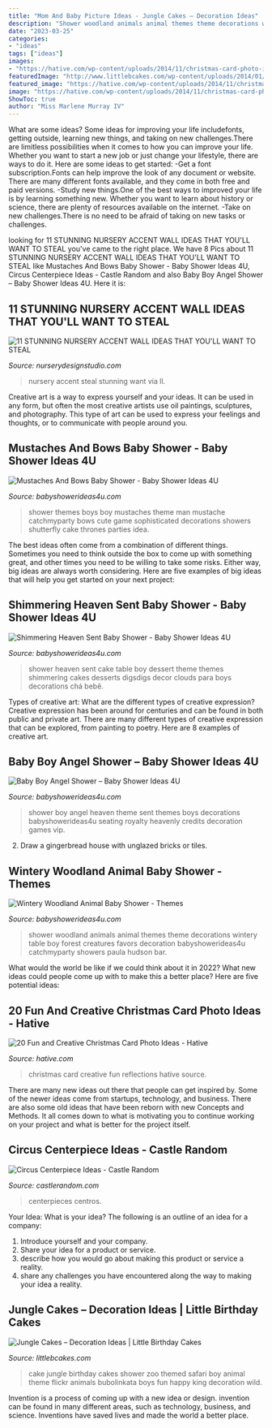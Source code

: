```yaml
---
title: "Mom And Baby Picture Ideas - Jungle Cakes – Decoration Ideas"
description: "Shower woodland animals animal themes theme decorations wintery table boy forest creatures favors decoration babyshowerideas4u catchmyparty showers paula hudson bar"
date: "2023-03-25"
categories:
- "ideas"
tags: ["ideas"]
images:
- "https://hative.com/wp-content/uploads/2014/11/christmas-card-photo-ideas/2-christmas-card-photo-ideas.jpg"
featuredImage: "http://www.littlebcakes.com/wp-content/uploads/2014/01/Jungle-Cakes.jpg"
featured_image: "https://hative.com/wp-content/uploads/2014/11/christmas-card-photo-ideas/2-christmas-card-photo-ideas.jpg"
image: "https://hative.com/wp-content/uploads/2014/11/christmas-card-photo-ideas/2-christmas-card-photo-ideas.jpg"
ShowToc: true
author: "Miss Marlene Murray IV"
---
```



What are some ideas?
Some ideas for improving your life includefonts, getting outside, learning new things, and taking on new challenges.There are limitless possibilities when it comes to how you can improve your life. Whether you want to start a new job or just change your lifestyle, there are ways to do it. Here are some ideas to get started: 
-Get a font subscription.Fonts can help improve the look of any document or website. There are many different fonts available, and they come in both free and paid versions. 
-Study new things.One of the best ways to improved your life is by learning something new. Whether you want to learn about history or science, there are plenty of resources available on the internet. 
-Take on new challenges.There is no need to be afraid of taking on new tasks or challenges.

	

		
looking for 11 STUNNING NURSERY ACCENT WALL IDEAS THAT YOU&#039;LL WANT TO STEAL you've came to the right place. We have 8 Pics about 11 STUNNING NURSERY ACCENT WALL IDEAS THAT YOU&#039;LL WANT TO STEAL like Mustaches And Bows Baby Shower - Baby Shower Ideas 4U, Circus Centerpiece Ideas - Castle Random and also Baby Boy Angel Shower – Baby Shower Ideas 4U. Here it is:
		
    
## 11 STUNNING NURSERY ACCENT WALL IDEAS THAT YOU&#039;LL WANT TO STEAL

<img loading=lazy src="https://www.nurserydesignstudio.com/wp-content/uploads/2020/03/NURSERY-ACCENT-WALL-IDEAS-8.png" onerror="this.onerror=null;this.src='https://tse2.mm.bing.net/th?id=OIP.kxHKbFNW7VN3L6acjfR3ewHaLH&amp;pid=15.1';" alt="11 STUNNING NURSERY ACCENT WALL IDEAS THAT YOU&#039;LL WANT TO STEAL">

_Source: nurserydesignstudio.com_

>nursery accent steal stunning want via ll. 

	

Creative art is a way to express yourself and your ideas. It can be used in any form, but often the most creative artists use oil paintings, sculptures, and photography. This type of art can be used to express your feelings and thoughts, or to communicate with people around you.

    
## Mustaches And Bows Baby Shower - Baby Shower Ideas 4U

<img loading=lazy src="https://babyshowerideas4u.com/wp-content/uploads/2016/05/Sophisticated-Mustaches-And-Bows-Baby-Shower-Tall-Cake-600x899.jpg" onerror="this.onerror=null;this.src='https://tse3.mm.bing.net/th?id=OIP.LDc9f1pqxYLtfHarzJMeCgHaLG&amp;pid=15.1';" alt="Mustaches And Bows Baby Shower - Baby Shower Ideas 4U">

_Source: babyshowerideas4u.com_

>shower themes boys boy mustaches theme man mustache catchmyparty bows cute game sophisticated decorations showers shutterfly cake thrones parties idea. 

	

The best ideas often come from a combination of different things. Sometimes you need to think outside the box to come up with something great, and other times you need to be willing to take some risks. Either way, big ideas are always worth considering. Here are five examples of big ideas that will help you get started on your next project: 

    
## Shimmering Heaven Sent Baby Shower - Baby Shower Ideas 4U

<img loading=lazy src="https://babyshowerideas4u.com/wp-content/uploads/2016/08/Shimmering-Heaven-Sent-Baby-Shower-Layered-Cake.jpg" onerror="this.onerror=null;this.src='https://tse2.mm.bing.net/th?id=OIP.dLu2OoCYEQsWBS-NzCSR5gHaJ3&amp;pid=15.1';" alt="Shimmering Heaven Sent Baby Shower - Baby Shower Ideas 4U">

_Source: babyshowerideas4u.com_

>shower heaven sent cake table boy dessert theme themes shimmering cakes desserts digsdigs decor clouds para boys decorations chá bebê. 

	

Types of creative art: What are the different types of creative expression?
Creative expression has been around for centuries and can be found in both public and private art. There are many different types of creative expression that can be explored, from painting to poetry. Here are 8 examples of creative art.

    
## Baby Boy Angel Shower – Baby Shower Ideas 4U

<img loading=lazy src="https://babyshowerideas4u.com/wp-content/uploads/2016/09/Baby-Boy-Angel-Shower-Vip-Seating-600x800.jpg" onerror="this.onerror=null;this.src='https://tse3.mm.bing.net/th?id=OIP.zdnLthi-fgu34Ig2YHWjAwHaJ4&amp;pid=15.1';" alt="Baby Boy Angel Shower – Baby Shower Ideas 4U">

_Source: babyshowerideas4u.com_

>shower boy angel heaven theme sent themes boys decorations babyshowerideas4u seating royalty heavenly credits decoration games vip. 

	

2. Draw a gingerbread house with unglazed bricks or tiles.

    
## Wintery Woodland Animal Baby Shower - Themes

<img loading=lazy src="https://babyshowerideas4u.com/wp-content/uploads/2016/01/wintery-woodland-animal-baby-shower-food-table.jpg" onerror="this.onerror=null;this.src='https://tse3.mm.bing.net/th?id=OIP.ruxPEoN65rzeMvZi1vy7IAHaJ4&amp;pid=15.1';" alt="Wintery Woodland Animal Baby Shower - Themes">

_Source: babyshowerideas4u.com_

>shower woodland animals animal themes theme decorations wintery table boy forest creatures favors decoration babyshowerideas4u catchmyparty showers paula hudson bar. 

	

What would the world be like if we could think about it in 2022? What new ideas could people come up with to make this a better place? Here are five potential ideas:

    
## 20 Fun And Creative Christmas Card Photo Ideas - Hative

<img loading=lazy src="https://hative.com/wp-content/uploads/2014/11/christmas-card-photo-ideas/2-christmas-card-photo-ideas.jpg" onerror="this.onerror=null;this.src='https://tse3.mm.bing.net/th?id=OIP.lk-JE-fr_N0mowTSW0LRmgHaLc&amp;pid=15.1';" alt="20 Fun and Creative Christmas Card Photo Ideas - Hative">

_Source: hative.com_

>christmas card creative fun reflections hative source. 

	

There are many new ideas out there that people can get inspired by. Some of the newer ideas come from startups, technology, and business. There are also some old ideas that have been reborn with new Concepts and Methods. It all comes down to what is motivating you to continue working on your project and what is better for the project itself.

    
## Circus Centerpiece Ideas - Castle Random

<img loading=lazy src="https://castlerandom.com/wp-content/uploads/2019/11/Circus-Centerpiece-4.jpg" onerror="this.onerror=null;this.src='https://tse2.mm.bing.net/th?id=OIP.28KDYOnx30ltZdto053jQwHaJ4&amp;pid=15.1';" alt="Circus Centerpiece Ideas - Castle Random">

_Source: castlerandom.com_

>centerpieces centros. 

	

Your Idea: What is your idea?
The following is an outline of an idea for a company:
1. Introduce yourself and your company.
2. Share your idea for a product or service.
3. describe how you would go about making this product or service a reality.
4. share any challenges you have encountered along the way to making your idea a reality.

    
## Jungle Cakes – Decoration Ideas | Little Birthday Cakes

<img loading=lazy src="http://www.littlebcakes.com/wp-content/uploads/2014/01/Jungle-Cakes.jpg" onerror="this.onerror=null;this.src='https://tse1.mm.bing.net/th?id=OIP.XjsE-6s-_lLIZiy3qHm-ewHaJ4&amp;pid=15.1';" alt="Jungle Cakes – Decoration Ideas | Little Birthday Cakes">

_Source: littlebcakes.com_

>cake jungle birthday cakes shower zoo themed safari boy animal theme flickr animals bubolinkata boys fun happy king decoration wild. 

	

Invention is a process of coming up with a new idea or design. invention can be found in many different areas, such as technology, business, and science. Inventions have saved lives and made the world a better place.

